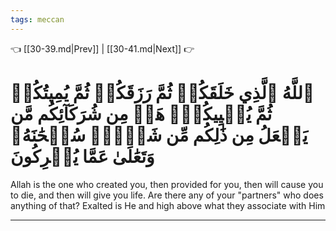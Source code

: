```yaml
---
tags: meccan
---
```


👈 [[30-39.md|Prev]] | [[30-41.md|Next]] 👉

# ٱللَّهُ ٱلَّذِي خَلَقَكُمۡ ثُمَّ رَزَقَكُمۡ ثُمَّ يُمِيتُكُمۡ ثُمَّ يُحۡيِيكُمۡۖ هَلۡ مِن شُرَكَآئِكُم مَّن يَفۡعَلُ مِن ذَٰلِكُم مِّن شَيۡءٖۚ سُبۡحَٰنَهُۥ وَتَعَٰلَىٰ عَمَّا يُشۡرِكُونَ

Allah is the one who created you, then provided for you, then will cause you to die, and then will give you life. Are there any of your "partners" who does anything of that? Exalted is He and high above what they associate with Him

---

